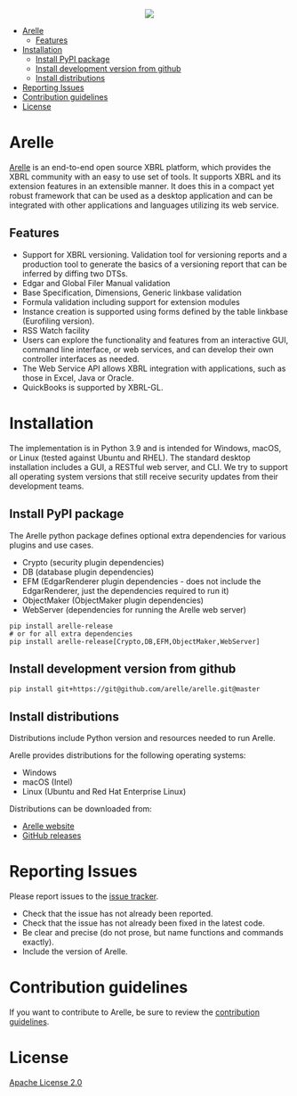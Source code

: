 <div align="center">
  <img src="http://arelle.org/arelle/wp-content/themes/platform/images/logo-platform.png">
</div>

- [Arelle](#arelle)
  - [Features](#features)
- [Installation](#installation)
  - [Install PyPI package](#install-pypi-package)
  - [Install development version from github](#install-development-version-from-github)
  - [Install distributions](#install-distributions)
- [Reporting Issues](#reporting-issues)
- [Contribution guidelines](#contribution-guidelines)
- [License](#license)

# Arelle
[Arelle](https://arelle.org/arelle/) is an end-to-end open source XBRL platform,
which provides the XBRL community with an easy to use set of tools.  It supports
XBRL and its extension features in an extensible manner.  It does this in a
compact yet robust framework that can be used as a desktop application and can
be integrated with other applications and languages utilizing its web service.

## Features
* Support for XBRL versioning. Validation tool for versioning reports and a
  production tool to generate the basics of a versioning report that can be
  inferred by diffing two DTSs.
* Edgar and Global Filer Manual validation
* Base Specification, Dimensions, Generic linkbase validation
* Formula validation including support for extension modules
* Instance creation is supported using forms defined by the table linkbase (Eurofiling version).
* RSS Watch facility
* Users can explore the functionality and features from an interactive GUI,
  command line interface, or web services, and can develop their own controller
  interfaces as needed.
* The Web Service API allows XBRL integration with applications, such as those in
  Excel, Java or Oracle.
* QuickBooks is supported by XBRL-GL.


# Installation

The implementation is in Python 3.9 and is intended for Windows, macOS, or Linux (tested against Ubuntu and RHEL). The standard desktop installation includes a GUI, a RESTful web server, and CLI. We try to support all operating system versions that still receive security updates from their development teams.

## Install PyPI package
The Arelle python package defines optional extra dependencies for various plugins and use cases.
* Crypto (security plugin dependencies)
* DB (database plugin dependencies)
* EFM (EdgarRenderer plugin dependencies - does not include the EdgarRenderer, just the dependencies required to run it)
* ObjectMaker (ObjectMaker plugin dependencies)
* WebServer (dependencies for running the Arelle web server)
```shell
pip install arelle-release
# or for all extra dependencies
pip install arelle-release[Crypto,DB,EFM,ObjectMaker,WebServer]
```

## Install development version from github
```shell
pip install git+https://git@github.com/arelle/arelle.git@master
```

## Install distributions
Distributions include Python version and resources needed to run Arelle.

Arelle provides distributions for the following operating systems:
* Windows
* macOS (Intel)
* Linux (Ubuntu and Red Hat Enterprise Linux)

Distributions can be downloaded from:
* [Arelle website](https://arelle.org/arelle/pub/)
* [GitHub releases](https://github.com/Arelle/Arelle/releases)

# Reporting Issues
Please report issues to the [issue tracker](https://github.com/arelle/arelle/issues).

* Check that the issue has not already been reported.
* Check that the issue has not already been fixed in the latest code.
* Be clear and precise (do not prose, but name functions and commands exactly).
* Include the version of Arelle.

# Contribution guidelines

If you want to contribute to Arelle, be sure to review the
[contribution guidelines](https://github.com/Arelle/Arelle/blob/master/CONTRIBUTING.md).

# License

[Apache License 2.0](https://github.com/Arelle/Arelle/blob/master/LICENSE.md)
